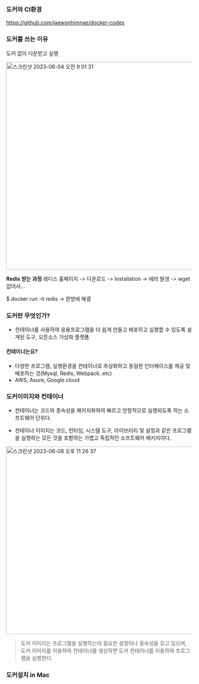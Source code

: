 ### 도커와 CI환경


https://github.com/jaewonhimnae/docker-codes 

### 도커를 쓰는 이유
도커 없이 다운받고 실행

<img width="560" alt="스크린샷 2023-06-04 오전 9 01 31" src="https://github.com/yonghyun123/backend-skills/assets/15208005/42701c69-eb52-4e91-98f9-70073663a74e">

**Redis 받는 과정**
레디스 홈페이지 -> 다운로드
-> Installation -> 에러 발생 -> wget 없어서...

$ docker run -it redis
-> 한방에 해결


### 도커란 무엇인가?
- 컨테이너를 사용하여 응용프로그램을 더 쉽게 만들고 배포하고 실행할 수 있도록 설계된 도구, 오픈소스 가상화 플랫폼

#### 컨테이너는요?
- 다양한 프로그램, 실행환경을 컨테이너로 추상화하고 동일한 인터페이스를 제공 및 배포하는 것(Mysql, Redis, Webpack..etc)
- AWS, Asure, Google cloud

### 도커이미지와 컨테이너
- 컨테이너는 코드와 종속성을 패키지화하여 빠르고 안정적으로 실행되도록 하는 소프트웨어 단위다.

- 컨테이너 이미지는 코드, 런타임, 시스템 도구, 라이브러리 및 설정과 같은 프로그램을 실행하는 모든 것을 포함하는 가볍고 독립적인 소프트웨어 패키지이다.

<img width="506" alt="스크린샷 2023-06-08 오후 11 26 37" src="https://github.com/yonghyun123/backend-skills/assets/15208005/9b224792-499c-42ee-bdfa-ff2467250e8c">

> 도커 이미지는 프로그램을 실행하는데 필요한 설정이나 종속성을 갖고 있으며, 도커 이미지를 이용하여 컨테이너를 생상하면 도커 컨테이너를 이용하여 프로그램을 실행한다.


### 도커설치 in Mac